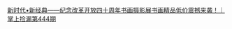   
[新时代•新经典——纪念改革开放四十周年书画摄影展书画精品低价震撼来袭！｜掌上捡漏第444期](http://www.dianyue.me/archives/015/6ogcg40q5brw10hc/)